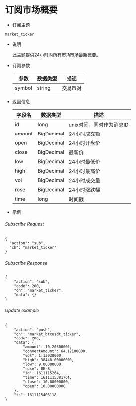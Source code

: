 # 订阅市场概要

- 订阅主题

```
market_ticker
```

- 说明

  此主题提供24小时内所有市场市场最新概要。

- 订阅参数

  | 参数 | 数据类型 | 描述 |
  | --- | --- | --- |
  | symbol | string | 交易币对 |

- 返回信息

  | 字段名 | 数据类型 | 描述 |
  | --- | --- | --- |
  | id | long |unix时间，同时作为消息ID |
  | amount | BigDecimal | 24小时成交额 |
  | open | BigDecimal | 24小时开盘价|
  | close | BigDecimal | 最新价 |
  | low | BigDecimal | 24小时最低价 |
  | high | BigDecimal | 24小时最高价|
  | vol | BigDecimal | 24小时成交量 |
  | rose | BigDecimal | 24小时涨跌幅 |
  | time | long | 时间戳 |

- 示例

###### Subscribe Request

```
{
  "action": "sub",
  "ch": "market_ticker"
}
```

###### Subscribe Response

```
{
    "action": "sub",
    "code": 200,
    "ch": "market_ticker",
    "data": {}
}
```

###### Update example

```
{
    "action": "push",
    "ch": "market_btcusdt_ticker",
    "code": 200,
    "data": {
        "amount": 10.20300000,
        "convertAmount": 64.12100000,
        "vol": 1.13030000,
        "high": 38448.00000000,
        "low": 9.00000000,
        "rose": 0E-8,
        "id": 1611115264,
        "time": 1611115381764,
        "close": 10.00000000,
        "open": 10.00000000
    },
    "ts": 1611115406118
}
```
